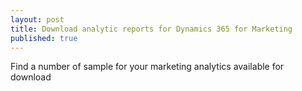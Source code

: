```yaml
---
layout: post
title: Download analytic reports for Dynamics 365 for Marketing   
published: true
---
```

Find a number of sample for your marketing analytics available for download

